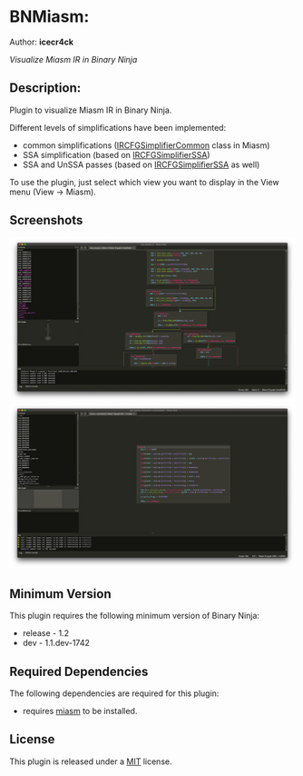 # BNMiasm: 

Author: **icecr4ck**

_Visualize Miasm IR in Binary Ninja_

## Description:

Plugin to visualize Miasm IR in Binary Ninja.

Different levels of simplifications have been implemented:
* common simplifications ([IRCFGSimplifierCommon](https://github.com/cea-sec/miasm/blob/master/miasm/analysis/simplifier.py#L76) class in Miasm)
* SSA simplification (based on [IRCFGSimplifierSSA](https://github.com/cea-sec/miasm/blob/master/miasm/analysis/simplifier.py#L123))
* SSA and UnSSA passes (based on [IRCFGSimplifierSSA](https://github.com/cea-sec/miasm/blob/master/miasm/analysis/simplifier.py#L123) as well)

To use the plugin, just select which view you want to display in the View menu (View -> Miasm).

## Screenshots

![](screenshots/macho_simp_ir.png)
![](screenshots/elf_ssa_unssa_ir.png)

## Minimum Version

This plugin requires the following minimum version of Binary Ninja:

 * release - 1.2
 * dev - 1.1.dev-1742

## Required Dependencies

The following dependencies are required for this plugin:

 * requires [miasm](https://github.com/cea-sec/miasm) to be installed.

## License

This plugin is released under a [MIT](LICENSE) license.

